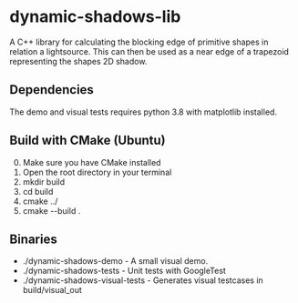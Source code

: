 # dynamic-shadows-lib
A C++ library for calculating the blocking edge of primitive shapes in relation a lightsource. This can then be used as a near edge of a trapezoid representing the shapes 2D shadow.

## Dependencies
The demo and visual tests requires python 3.8 with matplotlib installed.

## Build with CMake (Ubuntu)
0. Make sure you have CMake installed
1. Open the root directory in your terminal
2. mkdir build
3. cd build
4. cmake ../
5. cmake --build .

## Binaries
- ./dynamic-shadows-demo          - A small visual demo.
- ./dynamic-shadows-tests         - Unit tests with GoogleTest
- ./dynamic-shadows-visual-tests  - Generates visual testcases in build/visual_out
